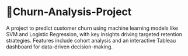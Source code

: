 # 🧩Churn-Analysis-Project
A project to predict customer churn using machine learning models like SVM and Logistic Regression, with key insights driving targeted retention strategies. Features include cohort analysis and an interactive Tableau dashboard for data-driven decision-making.
